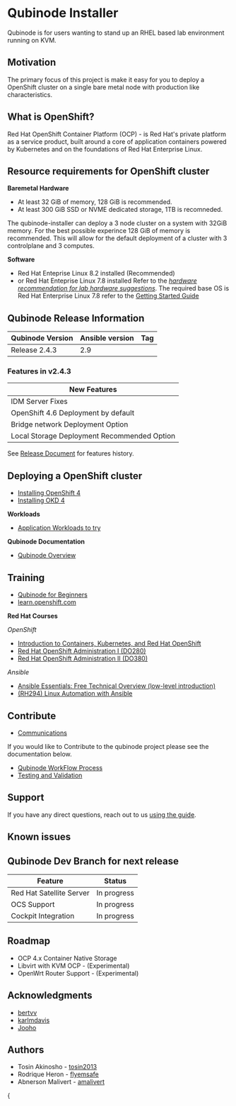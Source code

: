 # Qubinode Installer
Qubinode is for users wanting to stand up an RHEL based lab environment running on KVM.

## Motivation
The primary focus of this project is make it easy for you to deploy a OpenShift cluster on a single bare metal node with production like characteristics.

## What is OpenShift?
Red Hat OpenShift Container Platform (OCP) - is Red Hat's private platform as a service product, built around a core of application containers powered by Kubernetes and on the foundations of Red Hat Enterprise Linux.

## Resource requirements for OpenShift cluster

**Baremetal Hardware**
* At least 32 GiB of memory, 128 GiB is recommended.
* At least 300 GiB SSD or NVME dedicated storage, 1TB is recomneded.

The qubinode-installer can deploy a 3 node cluster on a system with 32GiB memory.
For the best possible experince 128 GiB of memory is recommended. This will allow
for the default deployment of a cluster with 3 controlplane and 3 computes.

**Software**
* Red Hat Enteprise Linux 8.2 installed (Recommended)
* or Red Hat Enteprise Linux 7.8 installed
Refer to the _[hardware recommendation for lab hardware suggestions](docs/qubinode/hardwareguide.md)_.
The required base OS is Red Hat Enterprise Linux 7.8 refer to the [Getting Started Guide](docs/README.md)

## Qubinode Release Information

| Qubinode Version  | Ansible version | Tag |
| ------------- | ----------------- |-----------------|
|     Release 2.4.3     | 2.9               |  |

### Features in v2.4.3

New Features |
-- |
IDM Server Fixes|
OpenShift 4.6 Deployment by default |
Bridge network Deployment Option |
Local Storage Deployment Recommended Option |

See [Release Document](docs/qubinode/releases.md) for features history.

## Deploying a OpenShift cluster

- [Installing OpenShift 4](docs/qubinode/openshift4_installation_steps.md)
- [Installing OKD 4](docs/qubinode/okd4_installation_steps.md)

**Workloads**
- [Application Workloads to try](docs/qubinode/workloads/README.md)

**Qubinode Documentation**
- [Qubinode Overview](docs/README.md)

## Training
* [Qubinode for Beginners](docs/beginners.md)
* [learn.openshift.com](https://learn.openshift.com/)

**Red Hat Courses**

_OpenShift_
* [Introduction to Containers, Kubernetes, and Red Hat OpenShift](https://www.redhat.com/en/services/training/do180-introduction-containers-kubernetes-red-hat-openshift)
* [Red Hat OpenShift Administration I (DO280)](https://www.redhat.com/en/services/training/do280-red-hat-openshift-administration-i)
* [Red Hat OpenShift Administration II (DO380)](https://www.redhat.com/en/services/training/do380-red-hat-openshift-administration-ii-high-availability)

_Ansible_
- [Ansible Essentials: Free Technical Overview (low-level introduction)](https://www.redhat.com/en/services/training/do007-ansible-essentials-simplicity-automation-technical-overview)
- [(RH294) Linux Automation with Ansible](https://www.redhat.com/en/services/training/rh294-red-hat-system-administration-iii-linux-automation)

## Contribute
* [Communications](docs/qubinode/communication.md)


If you would like to Contribute to the qubinode project please see the documentation below.  
* [Qubinode WorkFlow Process](docs/CONTRIBUTING.md)  
* [Testing and Validation](test/README.md)  

## Support
If you have any direct questions, reach out to us [using the guide](docs/communication.md).

## Known issues

## Qubinode Dev Branch for next release
Feature  |  Status
--|---
Red Hat Satellite Server  | In progress|
OCS Support |  In progress  |   
Cockpit Integration | In progress

## Roadmap
* OCP 4.x Container Native Storage
* Libvirt with KVM  OCP - (Experimental)
* OpenWrt Router Support - (Experimental)

## Acknowledgments
* [bertvv](https://github.com/bertvv)
* [karlmdavis](https://github.com/karlmdavis)
* [Jooho](https://github.com/Jooho)

## Authors
* Tosin Akinosho - [tosin2013](https://github.com/tosin2013)
* Rodrique Heron - [flyemsafe](https://github.com/flyemsafe)
* Abnerson Malivert - [amalivert](https://github.com/amalivert)

{
